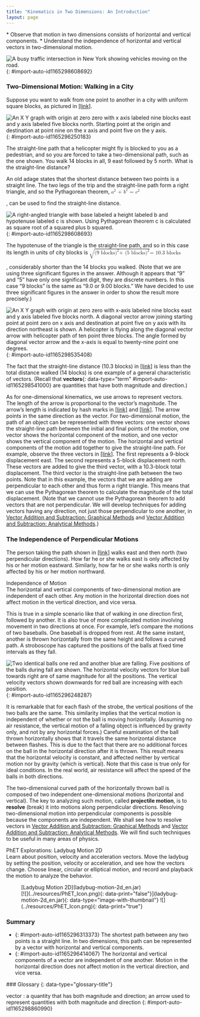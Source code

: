 ```yaml
---
title: "Kinematics in Two Dimensions: An Introduction"
layout: page
---
```



<div data-type="abstract" markdown="1">
* Observe that motion in two dimensions consists of horizontal and vertical components.
* Understand the independence of horizontal and vertical vectors in two-dimensional motion.

</div>

 ![A busy traffic intersection in New York showing vehicles moving on the road.](../resources/Figure_03_01_00.jpg "Walkers and drivers in a city like New York are rarely able to travel in straight lines to reach their destinations. Instead, they must follow roads and sidewalks, making two-dimensional, zigzagged paths. (credit: Margaret W. Carruthers)"){: #import-auto-id1165298608692}

### Two-Dimensional Motion: Walking in a City

Suppose you want to walk from one point to another in a city with uniform square blocks, as pictured in [\[link\]](#import-auto-id1165296250183).

 ![An X Y graph with origin at zero zero with x axis labeled nine blocks east and y axis labeled five blocks north. Starting point at the origin and destination at point nine on the x axis and point five on the y axis.](../resources/Figure_03_01_01.jpg "A pedestrian walks a two-dimensional path between two points in a city. In this scene, all blocks are square and are the same size."){: #import-auto-id1165296250183}

The straight-line path that a helicopter might fly is blocked to you as a pedestrian, and so you are forced to take a two-dimensional path, such as the one shown. You walk 14 blocks in all, 9 east followed by 5 north. What is the straight-line distance?

An old adage states that the shortest distance between two points is a straight line. The two legs of the trip and the straight-line path form a right triangle, and so the Pythagorean theorem, <math xmlns="http://www.w3.org/1998/Math/MathML"><semantics><mrow><mrow><mrow><msup><mi>a</mi><mrow><mn>2</mn></mrow></msup><mtext> + </mtext><msup><mi>b</mi><mrow><mn>2</mn></mrow></msup><mtext> = </mtext><msup><mi>c</mi><mrow><mn>2</mn></mrow></msup></mrow></mrow><mrow /></mrow><annotation encoding="StarMath 5.0"> size 12{a rSup { size 8{2} } " + "b rSup { size 8{2} } " = "c rSup { size 8{2} } } {}</annotation></semantics></math>

, can be used to find the straight-line distance.

![A right-angled triangle with base labeled a height labeled b and hypotenuse labeled c is shown. Using Pythagorean theorem c is calculated as square root of a squared plus b squared.](../resources/Figure_03_01_02.jpg "The Pythagorean theorem relates the length of the legs of a right triangle, labeled a size 12{a} {} and b size 12{b} {}, with the hypotenuse, labeled c size 12{c} {}. The relationship is given by: a2+&#xA0;b2=&#xA0;c2 size 12{a rSup { size 8{2} } &#xA0;&quot;+&#xA0;&quot;b rSup { size 8{2} } &#xA0;&quot;=&#xA0;&quot;c rSup { size 8{2} } } {}. This can be rewritten, solving for c size 12{A} {} : c&#xA0;=&#xA0;a2+&#xA0;b2 size 12{c&quot;&#xA0;=&#xA0;&quot; sqrt {a rSup { size 8{2} } &#xA0;&quot;+&#xA0;&quot;b rSup { size 8{2} } } } {}."){: #import-auto-id1165298608693}

The hypotenuse of the triangle is the straight-line path, and so in this case its length in units of city blocks is <math xmlns="http://www.w3.org/1998/Math/MathML"><semantics><mrow><mrow><mrow><msqrt><mrow><mo stretchy="false">(</mo><mtext>9 blocks</mtext><msup><mo stretchy="false">)</mo><mrow><mn>2</mn></mrow></msup><mtext>+ </mtext><mo stretchy="false">(</mo><mtext>5 blocks</mtext><msup><mo stretchy="false">)</mo><mrow><mn>2</mn></mrow></msup></mrow></msqrt><mtext>= 10</mtext><mtext>.</mtext><mtext>3 blocks</mtext></mrow></mrow><mrow /></mrow><annotation encoding="StarMath 5.0"> size 12{ sqrt { \( "9 blocks" \) rSup { size 8{2} }  "+ " \( "5 blocks" \) rSup { size 8{2} } }  "= 10" "." "3 blocks"} {}</annotation></semantics></math>

, considerably shorter than the 14 blocks you walked. (Note that we are using three significant figures in the answer. Although it appears that “9” and “5” have only one significant digit, they are discrete numbers. In this case “9 blocks” is the same as “9.0 or 9.00 blocks.” We have decided to use three significant figures in the answer in order to show the result more precisely.)

![An X Y graph with origin at zero zero with x-axis labeled nine blocks east and y axis labeled five blocks north. A diagonal vector arrow joining starting point at point zero on x axis and destination at point five on y axis with its direction northeast is shown. A helicopter is flying along the diagonal vector arrow with helicopter path of ten point three blocks. The angle formed by diagonal vector arrow and the x-axis is equal to twenty-nine point one degrees.](../resources/Figure_03_01_03.jpg "The straight-line path followed by a helicopter between the two points is shorter than the 14 blocks walked by the pedestrian. All blocks are square and the same size."){: #import-auto-id1165298535408}

The fact that the straight-line distance (10.3 blocks) in [\[link\]](#import-auto-id1165298535408) is less than the total distance walked (14 blocks) is one example of a general characteristic of vectors. (Recall that **vectors**{: data-type="term" #import-auto-id1165298541000} are quantities that have both magnitude and direction.)

As for one-dimensional kinematics, we use arrows to represent vectors. The length of the arrow is proportional to the vector’s magnitude. The arrow’s length is indicated by hash marks in [\[link\]](#import-auto-id1165296250183) and [\[link\]](#import-auto-id1165298535408). The arrow points in the same direction as the vector. For two-dimensional motion, the path of an object can be represented with three vectors: one vector shows the straight-line path between the initial and final points of the motion, one vector shows the horizontal component of the motion, and one vector shows the vertical component of the motion. The horizontal and vertical components of the motion add together to give the straight-line path. For example, observe the three vectors in [\[link\]](#import-auto-id1165298535408). The first represents a 9-block displacement east. The second represents a 5-block displacement north. These vectors are added to give the third vector, with a 10.3-block total displacement. The third vector is the straight-line path between the two points. Note that in this example, the vectors that we are adding are perpendicular to each other and thus form a right triangle. This means that we can use the Pythagorean theorem to calculate the magnitude of the total displacement. (Note that we cannot use the Pythagorean theorem to add vectors that are not perpendicular. We will develop techniques for adding vectors having any direction, not just those perpendicular to one another, in [Vector Addition and Subtraction: Graphical Methods](/m42127) and [Vector Addition and Subtraction: Analytical Methods](/m42128).)

### The Independence of Perpendicular Motions

The person taking the path shown in [\[link\]](#import-auto-id1165298535408) walks east and then north (two perpendicular directions). How far he or she walks east is only affected by his or her motion eastward. Similarly, how far he or she walks north is only affected by his or her motion northward.

<div data-type="note" data-has-label="true" data-label="" markdown="1">
<div data-type="title">
Independence of Motion
</div>
The horizontal and vertical components of two-dimensional motion are independent of each other. Any motion in the horizontal direction does not affect motion in the vertical direction, and vice versa.

</div>

This is true in a simple scenario like that of walking in one direction first, followed by another. It is also true of more complicated motion involving movement in two directions at once. For example, let’s compare the motions of two baseballs. One baseball is dropped from rest. At the same instant, another is thrown horizontally from the same height and follows a curved path. A stroboscope has captured the positions of the balls at fixed time intervals as they fall.

 ![Two identical balls one red and another blue are falling. Five positions of the balls during fall are shown. The horizontal velocity vectors for blue ball towards right are of same magnitude for all the positions. The vertical velocity vectors shown downwards for red ball are increasing with each position.](../resources/Figure_03_01_04a.jpg "This shows the motions of two identical balls&#x2014;one falls from rest, the other has an initial horizontal velocity. Each subsequent position is an equal time interval. Arrows represent horizontal and vertical velocities at each position. The ball on the right has an initial horizontal velocity, while the ball on the left has no horizontal velocity. Despite the difference in horizontal velocities, the vertical velocities and positions are identical for both balls. This shows that the vertical and horizontal motions are independent."){: #import-auto-id1165296248287}

It is remarkable that for each flash of the strobe, the vertical positions of the two balls are the same. This similarity implies that the vertical motion is independent of whether or not the ball is moving horizontally. (Assuming no air resistance, the vertical motion of a falling object is influenced by gravity only, and not by any horizontal forces.) Careful examination of the ball thrown horizontally shows that it travels the same horizontal distance between flashes. This is due to the fact that there are no additional forces on the ball in the horizontal direction after it is thrown. This result means that the horizontal velocity is constant, and affected neither by vertical motion nor by gravity (which is vertical). Note that this case is true only for ideal conditions. In the real world, air resistance will affect the speed of the balls in both directions.

The two-dimensional curved path of the horizontally thrown ball is composed of two independent one-dimensional motions (horizontal and vertical). The key to analyzing such motion, called **projectile motion**, is to **resolve** (break) it into motions along perpendicular directions. Resolving two-dimensional motion into perpendicular components is possible because the components are independent. We shall see how to resolve vectors in [Vector Addition and Subtraction: Graphical Methods](/m42127) and [Vector Addition and Subtraction: Analytical Methods](/m42128). We will find such techniques to be useful in many areas of physics.

<div data-type="note" data-has-label="true" id="eip-652" data-label="" markdown="1">
<div data-type="title">
PhET Explorations: Ladybug Motion 2D
</div>
Learn about position, velocity and acceleration vectors. Move the ladybug by setting the position, velocity or acceleration, and see how the vectors change. Choose linear, circular or elliptical motion, and record and playback the motion to analyze the behavior.

<figure markdown="1" id="eip-id2971785">
<figcaption>
[Ladybug Motion 2D](ladybug-motion-2d_en.jar)
</figcaption>
<div data-type="alternates" id="Phet_module_3.1" data-alt="">
[![](../resources/PhET_Icon.png){: data-print="false"}](ladybug-motion-2d_en.jar){: data-type="image-with-thumbnail"} ![](../resources/PhET_Icon.png){: data-print="true"}
</div>
</figure>
</div>

### Summary

* {: #import-auto-id1165296313373} The shortest path between any two points is a straight line. In two dimensions, this path can be represented by a vector with horizontal and vertical components.
* {: #import-auto-id1165296414067} The horizontal and vertical components of a vector are independent of one another. Motion in the horizontal direction does not affect motion in the vertical direction, and vice versa.

<div data-type="glossary" markdown="1">
### Glossary
{: data-type="glossary-title"}

vector
: a quantity that has both magnitude and direction; an arrow used to represent quantities with both magnitude and direction
{: #import-auto-id1165298860990}

</div>

